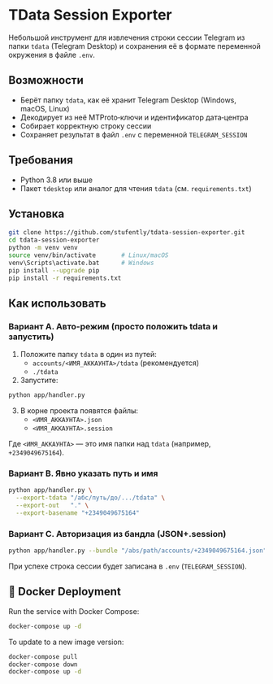# TData Session Exporter

Небольшой инструмент для извлечения строки сессии Telegram из папки `tdata` (Telegram Desktop) и сохранения её в формате переменной окружения в файле `.env`.

## Возможности

- Берёт папку `tdata`, как её хранит Telegram Desktop (Windows, macOS, Linux)  
- Декодирует из неё MTProto‑ключи и идентификатор дата‑центра  
- Собирает корректную строку сессии  
- Сохраняет результат в файл `.env` с переменной `TELEGRAM_SESSION`

## Требования

- Python 3.8 или выше  
- Пакет `tdesktop` или аналог для чтения `tdata` (см. `requirements.txt`)

## Установка

```bash
git clone https://github.com/stufently/tdata-session-exporter.git
cd tdata-session-exporter
python -m venv venv
source venv/bin/activate       # Linux/macOS
venv\Scripts\activate.bat      # Windows
pip install --upgrade pip
pip install -r requirements.txt
```

## Как использовать

### Вариант A. Авто-режим (просто положить tdata и запустить)

1) Положите папку `tdata` в один из путей:
   - `accounts/<ИМЯ_АККАУНТА>/tdata` (рекомендуется)
   - `./tdata`
2) Запустите:
```bash
python app/handler.py
```
3) В корне проекта появятся файлы:
   - `<ИМЯ_АККАУНТА>.json`
   - `<ИМЯ_АККАУНТА>.session`

Где `<ИМЯ_АККАУНТА>` — это имя папки над `tdata` (например, `+2349049675164`).

### Вариант B. Явно указать путь и имя

```bash
python app/handler.py \
  --export-tdata "/абс/путь/до/.../tdata" \
  --export-out   "." \
  --export-basename "+2349049675164"
```

### Вариант C. Авторизация из бандла (JSON+.session)

```bash
python app/handler.py --bundle "/abs/path/accounts/+2349049675164.json"
```
При успехе строка сессии будет записана в `.env` (`TELEGRAM_SESSION`).

## 🐳 Docker Deployment

Run the service with Docker Compose:

```bash
docker-compose up -d
```
To update to a new image version:
```bash
docker-compose pull
docker-compose down
docker-compose up -d
```
